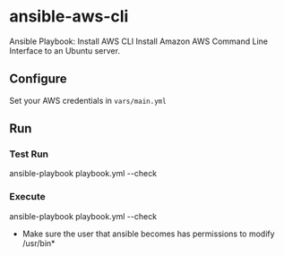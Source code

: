 # ansible-aws-cli
Ansible Playbook: Install AWS CLI
Install Amazon AWS Command Line Interface to an Ubuntu server.

## Configure
Set your AWS credentials in `vars/main.yml`

## Run
### Test Run
ansible-playbook playbook.yml --check

### Execute
ansible-playbook playbook.yml --check




* Make sure the user that ansible becomes has permissions to modify /usr/bin*